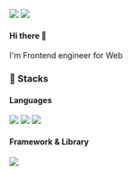 
<a href="버튼을 눌렀을 때 이동할 링크" target="_blank"><img src="https://img.shields.io/badge/blog-3DDC84?style=flat-square&logo"/></a>
<a href="버튼을 눌렀을 때 이동할 링크" target="_blank"><img src="https://img.shields.io/badge/rmfhsep@gmail.com-EA4335?style=flat-square&logo=Gmail&logoColor=white"/></a>

#### Hi there 👋
I'm Frontend engineer for Web

### 💪 Stacks

#### Languages
<img src="https://img.shields.io/badge/JavaScript-F7DF1E?style=flat-square&logo=JavaScript&logoColor=white"/></a>
<img src="https://img.shields.io/badge/HTML-E34F26?style=flat-square&logo=HTML&logoColor=white"/></a>
<img src="https://img.shields.io/badge/CSS-1572B6?style=flat-square&logo=CSS&logoColor=white"/></a>
#### Framework & Library
<img src="https://img.shields.io/badge/React-61DAFB?style=flat-square&logo=React&logoColor=white"/></a>




<!--
**rmfhsep/rmfhsep** is a ✨ _special_ ✨ repository because its `README.md` (this file) appears on your GitHub profile.

Here are some ideas to get you started:

- 🔭 I’m currently working on ...
- 🌱 I’m currently learning ...
- 👯 I’m looking to collaborate on ...
- 🤔 I’m looking for help with ...
- 💬 Ask me about ...
- 📫 How to reach me: ...
- 😄 Pronouns: ...
- ⚡ Fun fact: ...
-->
